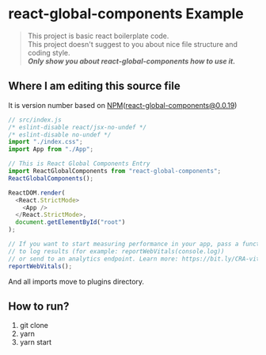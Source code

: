 # react-global-components Example
> This project is basic react boilerplate code.   
> This project doesn't suggest to you about nice file structure and coding style.   
> ***Only show you about react-global-components how to use it.***

## Where I am editing this source file

It is version number based on [NPM](https://www.npmjs.com/package/react-global-components)(react-global-components@0.0.19)   
```javascript
// src/index.js
/* eslint-disable react/jsx-no-undef */
/* eslint-disable no-undef */
import "./index.css";
import App from "./App";

// This is React Global Components Entry
import ReactGlobalComponents from "react-global-components";
ReactGlobalComponents();

ReactDOM.render(
  <React.StrictMode>
    <App />
  </React.StrictMode>,
  document.getElementById("root")
);

// If you want to start measuring performance in your app, pass a function
// to log results (for example: reportWebVitals(console.log))
// or send to an analytics endpoint. Learn more: https://bit.ly/CRA-vitals
reportWebVitals();
```
And all imports move to plugins directory.

## How to run?
1. git clone
2. yarn
3. yarn start